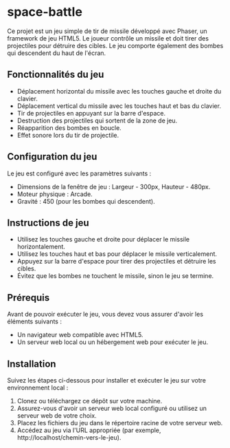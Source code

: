 # space-battle

Ce projet est un jeu simple de tir de missile développé avec Phaser, un framework de jeu HTML5. Le joueur contrôle un missile et doit tirer des projectiles pour détruire des cibles. Le jeu comporte également des bombes qui descendent du haut de l'écran.

## Fonctionnalités du jeu

- Déplacement horizontal du missile avec les touches gauche et droite du clavier.
- Déplacement vertical du missile avec les touches haut et bas du clavier.
- Tir de projectiles en appuyant sur la barre d'espace.
- Destruction des projectiles qui sortent de la zone de jeu.
- Réapparition des bombes en boucle.
- Effet sonore lors du tir de projectile.

## Configuration du jeu

Le jeu est configuré avec les paramètres suivants :

- Dimensions de la fenêtre de jeu : Largeur - 300px, Hauteur - 480px.
- Moteur physique : Arcade.
- Gravité : 450 (pour les bombes qui descendent).

## Instructions de jeu

- Utilisez les touches gauche et droite pour déplacer le missile horizontalement.
- Utilisez les touches haut et bas pour déplacer le missile verticalement.
- Appuyez sur la barre d'espace pour tirer des projectiles et détruire les cibles.
- Évitez que les bombes ne touchent le missile, sinon le jeu se termine.

## Prérequis

Avant de pouvoir exécuter le jeu, vous devez vous assurer d'avoir les éléments suivants :

- Un navigateur web compatible avec HTML5.
- Un serveur web local ou un hébergement web pour exécuter le jeu.

## Installation

Suivez les étapes ci-dessous pour installer et exécuter le jeu sur votre environnement local :

1. Clonez ou téléchargez ce dépôt sur votre machine.
2. Assurez-vous d'avoir un serveur web local configuré ou utilisez un serveur web de votre choix.
3. Placez les fichiers du jeu dans le répertoire racine de votre serveur web.
4. Accédez au jeu via l'URL appropriée (par exemple, http://localhost/chemin-vers-le-jeu).
